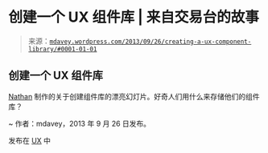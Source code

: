 <!--yml

category: 未分类

日期：2024-05-18 06:01:04

-->

# 创建一个 UX 组件库 | 来自交易台的故事

> 来源：[`mdavey.wordpress.com/2013/09/26/creating-a-ux-component-library/#0001-01-01`](https://mdavey.wordpress.com/2013/09/26/creating-a-ux-component-library/#0001-01-01)

## 创建一个 UX 组件库

[Nathan](http://www.slideshare.net/nathanacurtis/creating-a-component-library) 制作的关于创建组件库的漂亮幻灯片。好奇人们用什么来存储他们的组件库？

~ 作者：mdavey，2013 年 9 月 26 日发布。

发布在 [UX](https://mdavey.wordpress.com/category/ux/) 中
